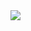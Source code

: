 <img src="https://img.shields.io/badge/JavaScript-F7DF1E?style=for-the-badge&logo=JavaScript&logoColor=white&labelColor=lightgrey">
